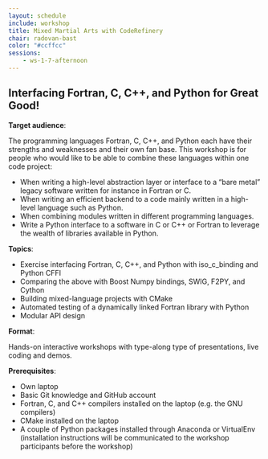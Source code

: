 ```yaml
---
layout: schedule
include: workshop
title: Mixed Martial Arts with CodeRefinery
chair: radovan-bast
color: "#ccffcc"
sessions:
    - ws-1-7-afternoon
---
```


## Interfacing Fortran, C, C++, and Python for Great Good!

**Target audience**:

The programming languages Fortran, C, C++, and Python each have their strengths
and weaknesses and their own fan base. This workshop is for people who would
like to be able to combine these languages within one code project:

- When writing a high-level abstraction layer or interface to a “bare metal” legacy software written for instance in Fortran or C.
- When writing an efficient backend to a code mainly written in a high-level language such as Python.
- When combining modules written in different programming languages.
- Write a Python interface to a software in C or C++ or Fortran to leverage the wealth of libraries available in Python.

**Topics**:

- Exercise interfacing Fortran, C, C++, and Python with iso_c_binding and Python CFFI
- Comparing the above with Boost Numpy bindings, SWIG, F2PY, and Cython
- Building mixed-language projects with CMake
- Automated testing of a dynamically linked Fortran library with Python
- Modular API design

**Format**:

Hands-on interactive workshops with type-along type of presentations, live coding and demos.

**Prerequisites**:

- Own laptop
- Basic Git knowledge and GitHub account
- Fortran, C, and C++ compilers installed on the laptop (e.g. the GNU compilers)
- CMake installed on the laptop
- A couple of Python packages installed through Anaconda or VirtualEnv (installation instructions will be communicated to the workshop participants before the workshop)
